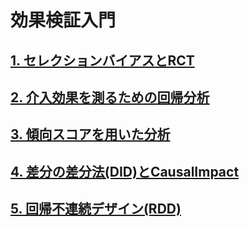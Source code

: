 # 効果検証入門

## [1. セレクションバイアスとRCT](https://github.com/kanameg/causal-inference/blob/main/01-selection-bias-and-RCT.R)

## [2. 介入効果を測るための回帰分析](https://github.com/kanameg/causal-inference/blob/main/02.R)

## [3. 傾向スコアを用いた分析]()

## [4. 差分の差分法(DID)とCausalImpact]()

## [5. 回帰不連続デザイン(RDD)]()